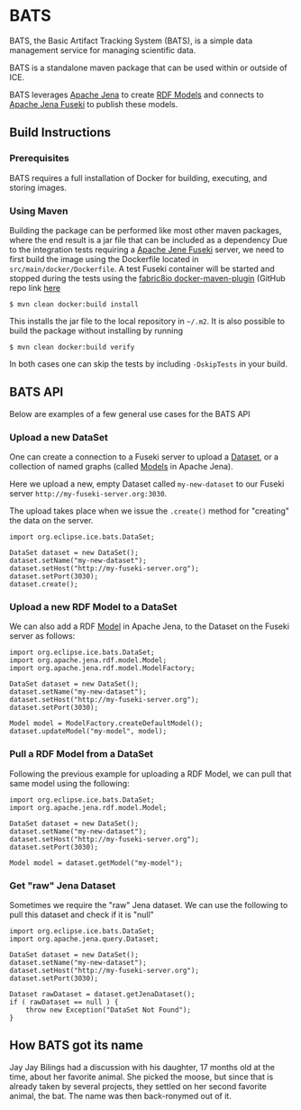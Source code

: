 # BATS

BATS, the Basic Artifact Tracking System (BATS), is a simple data management service for managing scientific data.

BATS is a standalone maven package that can be used within or outside of ICE.

BATS leverages [Apache Jena](https://jena.apache.org/index.html) to create [RDF Models](https://jena.apache.org/tutorials/rdf_api.html) and connects to [Apache Jena Fuseki](https://jena.apache.org/documentation/fuseki2/index.html) to publish these models.



## Build Instructions

### Prerequisites

BATS requires a full installation of Docker for building, executing, and storing images.


### Using Maven

Building the package can be performed like most other maven packages, where the end result is a jar file that can be included as a dependency
Due to the integration tests requiring a [Apache Jene Fuseki](https://jena.apache.org/documentation/fuseki2/index.html) server,
we need to first build the image using the Dockerfile located in `src/main/docker/Dockerfile`.
A test Fuseki container will be started and stopped during the tests using the [fabric8io docker-maven-plugin](https://dmp.fabric8.io/)
(GitHub repo link [here](https://github.com/fabric8io/docker-maven-plugin)

```
$ mvn clean docker:build install
```

This installs the jar file to the local repository in `~/.m2`. It is also possible to build the package without installing by running

```
$ mvn clean docker:build verify
```

In both cases one can skip the tests by including `-DskipTests` in your build. 

## BATS API

Below are examples of a few general use cases for the BATS API

### Upload a new DataSet

One can create a connection to a Fuseki server to upload a [Dataset](https://jena.apache.org/documentation/javadoc/arq/org/apache/jena/query/Dataset.html), or a collection of named graphs (called [Models](https://jena.apache.org/documentation/javadoc/jena/org/apache/jena/rdf/model/Model.html) in Apache Jena).

Here we upload a new, empty Dataset called `my-new-dataset`
to our Fuseki server `http://my-fuseki-server.org:3030`.

The upload takes place when we issue the `.create()` method
for "creating" the data on the server.

```
import org.eclipse.ice.bats.DataSet;

DataSet dataset = new DataSet();
dataset.setName("my-new-dataset");
dataset.setHost("http://my-fuseki-server.org");
dataset.setPort(3030);
dataset.create();
```

### Upload a new RDF Model to a DataSet

We can also add a RDF [Model](https://jena.apache.org/documentation/javadoc/jena/org/apache/jena/rdf/model/Model.html) in Apache Jena,
to the Dataset on the Fuseki server as follows:

```
import org.eclipse.ice.bats.DataSet;
import org.apache.jena.rdf.model.Model;
import org.apache.jena.rdf.model.ModelFactory;

DataSet dataset = new DataSet();
dataset.setName("my-new-dataset");
dataset.setHost("http://my-fuseki-server.org");
dataset.setPort(3030);

Model model = ModelFactory.createDefaultModel();
dataset.updateModel("my-model", model);
```

### Pull a RDF Model from a DataSet

Following the previous example for uploading a RDF Model,
we can pull that same model using the following:

```
import org.eclipse.ice.bats.DataSet;
import org.apache.jena.rdf.model.Model;

DataSet dataset = new DataSet();
dataset.setName("my-new-dataset");
dataset.setHost("http://my-fuseki-server.org");
dataset.setPort(3030);

Model model = dataset.getModel("my-model");
```

### Get "raw" Jena Dataset

Sometimes we require the "raw" Jena dataset.
We can use the following to pull this dataset and check if it is "null"

```
import org.eclipse.ice.bats.DataSet;
import org.apache.jena.query.Dataset;

DataSet dataset = new DataSet();
dataset.setName("my-new-dataset");
dataset.setHost("http://my-fuseki-server.org");
dataset.setPort(3030);

Dataset rawDataset = dataset.getJenaDataset();
if ( rawDataset == null ) {
    throw new Exception("DataSet Not Found");
}
```

## How BATS got its name

Jay Jay Bilings had a discussion with his daughter, 17 months old at the time, about her favorite animal.
She picked the moose, but since that is already taken by several projects, they settled on her second favorite animal, the bat.
The name was then back-ronymed out of it.
